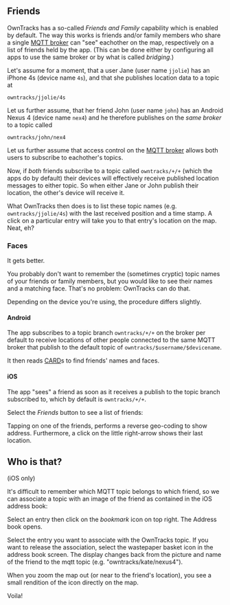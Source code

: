 ## Friends

OwnTracks has a so-called _Friends and Family_ capability which is enabled by
default. The way this works is friends and/or family members who share a single
[MQTT broker](../guide/broker.md) can "see" eachother on the map, respectively on a
list of friends held by the app.  (This can be done either by configuring all
apps to use the same broker or by what is called _bridging_.)

Let's assume for a moment, that a user Jane (user name `jjolie`) has an iPhone 4s (device name `4s`), and that she publishes location data to a topic at

```
owntracks/jjolie/4s
```

Let us further assume, that her friend John (user name `john`) has an Android Nexus 4 (device name `nex4`) and he therefore publishes on the _same broker_ to a topic called

```
owntracks/john/nex4
```

Let us further assume that access control on the [MQTT broker](../guide/broker.md) allows both users to subscribe to eachother's topics.

Now, if *both* friends subscribe to a topic called `owntracks/+/+` (which the
apps do by default) their devices will effectively receive published location
messages to either topic. So when either Jane or John publish their location,
the other's device will receive it.

What OwnTracks then does is to list these topic names (e.g. `owntracks/jjolie/4s`) with the last received position and a time stamp. A click on a particular entry will take you to that entry's location on the map. Neat, eh?

### Faces

It gets better.

You probably don't want to remember the (sometimes cryptic) topic names of your friends or family members, but you would like to see their names and a matching face. That's no problem: OwnTracks can do that.

Depending on the device you're using, the procedure differs slightly.

#### Android

The app subscribes to a topic branch `owntracks/+/+` on the broker per default
to receive locations of
other people connected to the same MQTT broker that publish
to the default topic of `owntracks/$username/$devicename`.

It then reads [CARD](card.md)s to find friends' names and faces.


#### iOS

The app "sees" a friend as soon as it receives a publish to the topic branch subscribed to, which by default is `owntracks/+/+`.

Select the _Friends_ button to see a list of friends:

Tapping on one of the friends, performs a reverse geo-coding to show address. Furthermore, a click on the little right-arrow shows their last location.

## Who is that?

(iOS only)

It's difficult to remember which MQTT topic belongs to which friend, so we can associate a topic with an image of the friend as contained in the iOS address book:

Select an entry then click on the _bookmark_ icon on top right. The Address book opens.

Select the entry you want to associate with the OwnTracks topic. If you want to release the association, select the wastepaper basket icon in the address book screen. The display changes back from the picture and name of the friend to the mqtt topic (e.g. "owntracks/kate/nexus4").

When you zoom the map out (or near to the friend's location), you see a small rendition of the icon directly on the map.

Voila!

